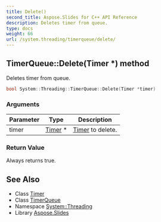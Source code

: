 ```yaml
---
title: Delete()
second_title: Aspose.Slides for C++ API Reference
description: Deletes timer from queue.
type: docs
weight: 66
url: /system.threading/timerqueue/delete/
---
```

## TimerQueue::Delete(Timer *) method


Deletes timer from queue.

```cpp
bool System::Threading::TimerQueue::Delete(Timer *timer)
```


### Arguments

| Parameter | Type | Description |
| --- | --- | --- |
| timer | [Timer](../../timer/) * | [Timer](../../timer/) to delete. |

### Return Value

Always returns true.

## See Also

* Class [Timer](../../timer/)
* Class [TimerQueue](../)
* Namespace [System::Threading](../../)
* Library [Aspose.Slides](../../../)